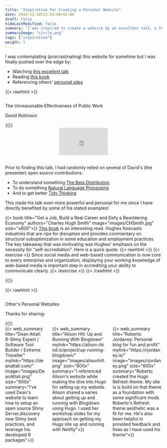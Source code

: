```yaml
---
title: "Inspiration For Creating a Personal Website"
date: 2019-11-18T23:53:00+01:00
draft: false
hideLastModified: false
summary: "I was inspired to create a website by an excellent talk, a thought provoking book, and other personal websites sharing their projects and journeys."
summaryImage: "circle.png"
tags: ["inspiration"]
weight: 1
---
```

	
I was contemplating (procrastinating) this website for sometime but I was finally pushed over the edge by:

- Watching [this excellent talk](#Talk)
- Reading [this book](#Book)
- Referencing others' [personal sites](#Sites)


<a id="Talk"></a>
{{< rawhtml >}}
<div class="box">
	   <div class="column">
        <p class="title is-3">The Unreasonable Effectiveness of Public Work</p>
        <p class="subtitle is-5">David Robinson</p>
      </div>
{{</ rawhtml >}}

<div class="columns">
<div class="column is-3"></div>
<div class="column is-6">
<div style="position:relative;padding-top:56.25%;">
  <iframe src="https://www.youtube.com/embed/th79W4rv67g" frameborder="0" allowfullscreen
    style="position:absolute;top:0;left:0;width:100%;height:100%;"></iframe>
</div>

<div>&nbsp</div>

</div>

<div class="column is-3"></div>
</div>

Prior to finding this talk, I had randomly relied on several of David's (the presenter) open source contributions:

*	To understand something [The Beta Distribution](http://varianceexplained.org/statistics/beta_distribution_and_baseball/)
*	To do something [Natural Language Processing](https://www.tidytextmining.com/)
*	And to get better [Tidy Thinking](https://www.youtube.com/watch?v=sD993H5FBIY)

This made his talk even more powerful and personal for me since I have directly benefited by some of his stated examples!
</div>

<a id="Book"></a>
{{< book title="Get a Job, Build a Real Career and Defy a Bewildering Economy" authors="Charles Hugh Smith" image="images/CHSmith.jpg" size="x600">}} 
[This book](https://www.amazon.com/Build-Real-Career-Bewildering-Economy/dp/1497533406) is an interesting read. Hughes forecasts industries that are ripe for disruption and provides commentary on structural suboptimization in some education and employment practices. The key takeaway that was motivating was Hughes' emphasis on the necessity for "self-accrediation". Here is a quick quote:
{{< rawhtml >}}
{{< exercise >}}
Since social media and web-based communication is now core to every enterprise and organization, displaying your working knowledge of web-based media is important step in accrediting your ability to communicate clearly. 
{{< /exercise >}}
{{< /rawhtml >}}

{{</book>}} 



<a id="Sites"></a>
{{< rawhtml >}}
<div class="box">
	   <div class="column">
        <p class="title is-3">Other's Personal Websites</p>
        <p class="subtitle is-5">Thanks for sharing:</p>
      </div>
{{</ rawhtml >}}


<div class="columns">
<div class="column is-4">{{< web_summary title="Dean Attali: R-Shiny Expert / Software Tool Builder / Extreme Traveller" mylink="https://deanattali.com/" image="images/DeanAttali.png" size="600x" summary="I've used Dean's website to learn how to setup an  open source Shiny Server,discovery new Shiny best practices, and leverage his developed R packages">}} </div>
<div class="column is-4">{{< web_summary title="Alison Hill: Up and Running With Blogdown" mylink="https://alison.rbind.io/project/up-running-blogdown/" image="images/alisonhill.png" size="600x" summary="I referenced Alison's website while making the dive into Hugo for setting up my website. Alison shared a series about getting up and running with Blogdown using Hugo. I used her workshop slides for my approach on getting my Hugo site up and running with Netifly">}} </div>
<div class="column is-4">
{{< web_summary title="Roberto Jordaney: Personal blog for fun and profit" mylink="https://rjordaney.is/" image="images/rjordaney.png" size="600x" summary="Roberto created the Hugo Refresh theme. My site is is build on that theme as a foundation with some significant mods. Roberto's Refresh theme aesthetic was a fit for me. He's also been helpful in provided feedback and fixes as I have used his theme">}} 
</div>

</div>
</div>